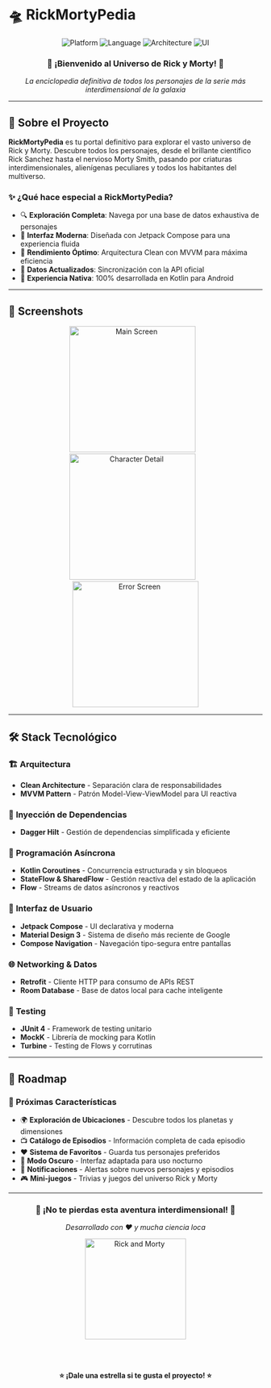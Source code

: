 # 🛸 RickMortyPedia

<div align="center">
  <img src="https://img.shields.io/badge/Platform-Android-brightgreen?style=for-the-badge&logo=android" alt="Platform">
  <img src="https://img.shields.io/badge/Language-Kotlin-blue?style=for-the-badge&logo=kotlin" alt="Language">
  <img src="https://img.shields.io/badge/Architecture-MVVM-orange?style=for-the-badge" alt="Architecture">
  <img src="https://img.shields.io/badge/UI-Jetpack%20Compose-green?style=for-the-badge&logo=jetpackcompose" alt="UI">
</div>

<div align="center">

### 🌌 ¡Bienvenido al Universo de Rick y Morty! 🌌
*La enciclopedia definitiva de todos los personajes de la serie más interdimensional de la galaxia*

</div>

---

## 📱 Sobre el Proyecto

**RickMortyPedia** es tu portal definitivo para explorar el vasto universo de Rick y Morty. Descubre todos los personajes, desde el brillante científico Rick Sanchez hasta el nervioso Morty Smith, pasando por criaturas interdimensionales, alienígenas peculiares y todos los habitantes del multiverso.

### ✨ ¿Qué hace especial a RickMortyPedia?

- 🔍 **Exploración Completa**: Navega por una base de datos exhaustiva de personajes  
- 🎨 **Interfaz Moderna**: Diseñada con Jetpack Compose para una experiencia fluida  
- 🚀 **Rendimiento Óptimo**: Arquitectura Clean con MVVM para máxima eficiencia  
- 🔄 **Datos Actualizados**: Sincronización con la API oficial  
- 📱 **Experiencia Nativa**: 100% desarrollada en Kotlin para Android  

---

## 📸 Screenshots

<div align="center">
  <img src="https://github.com/user-attachments/assets/3cbb46b0-fb67-45e0-94c1-1b709c8719af" width="250" alt="Main Screen"> &nbsp;&nbsp;
  <img src="https://github.com/user-attachments/assets/af63d6fe-2315-4b65-94e4-020a9e8d9749" width="250" alt="Character Detail"> &nbsp;&nbsp;
  <img src="https://github.com/user-attachments/assets/7713d817-7634-4820-8a0b-ec3a99797179" width="250" alt="Error Screen">
</div>

---

## 🛠️ Stack Tecnológico

### 🏗️ **Arquitectura**
- **Clean Architecture** - Separación clara de responsabilidades  
- **MVVM Pattern** - Patrón Model-View-ViewModel para UI reactiva   

### 💉 **Inyección de Dependencias**
- **Dagger Hilt** - Gestión de dependencias simplificada y eficiente  

### 🌊 **Programación Asíncrona**
- **Kotlin Coroutines** - Concurrencia estructurada y sin bloqueos  
- **StateFlow & SharedFlow** - Gestión reactiva del estado de la aplicación  
- **Flow** - Streams de datos asíncronos y reactivos  

### 🎨 **Interfaz de Usuario**
- **Jetpack Compose** - UI declarativa y moderna  
- **Material Design 3** - Sistema de diseño más reciente de Google  
- **Compose Navigation** - Navegación tipo-segura entre pantallas  

### 🌐 **Networking & Datos**
- **Retrofit** - Cliente HTTP para consumo de APIs REST  
- **Room Database** - Base de datos local para cache inteligente  

### 🧪 **Testing**
- **JUnit 4** - Framework de testing unitario  
- **MockK** - Librería de mocking para Kotlin  
- **Turbine** - Testing de Flows y corrutinas

---

## 📝 Roadmap

### 🎯 Próximas Características

- 🌍 **Exploración de Ubicaciones** - Descubre todos los planetas y dimensiones  
- 📺 **Catálogo de Episodios** - Información completa de cada episodio  
- ❤️ **Sistema de Favoritos** - Guarda tus personajes preferidos  
- 🌙 **Modo Oscuro** - Interfaz adaptada para uso nocturno  
- 🔔 **Notificaciones** - Alertas sobre nuevos personajes y episodios  
- 🎮 **Mini-juegos** - Trivias y juegos del universo Rick y Morty  

---

<div align="center">

### 🚀 ¡No te pierdas esta aventura interdimensional! 🚀  
*Desarrollado con ❤️ y mucha ciencia loca*  

<img src="https://media.giphy.com/media/XreQmk7ETCak0/giphy.gif" width="200" alt="Rick and Morty">

<br><br>

**⭐ ¡Dale una estrella si te gusta el proyecto! ⭐**

</div>

